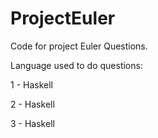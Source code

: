 ProjectEuler
============

Code for project Euler Questions.

Language used to do questions:

1 - Haskell

2 - Haskell

3 - Haskell